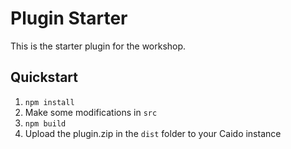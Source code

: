 # Plugin Starter

This is the starter plugin for the workshop.

## Quickstart

1. `npm install`
1. Make some modifications in `src`
1. `npm build`
1. Upload the plugin.zip in the `dist` folder to your Caido instance
